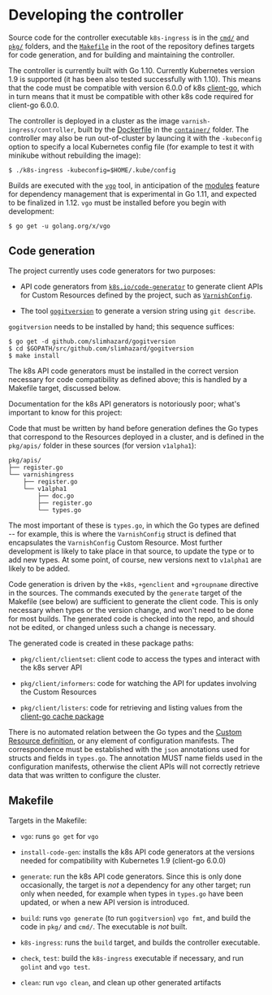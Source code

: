 # Developing the controller

Source code for the controller executable ``k8s-ingress`` is in the
[``cmd/``](/cmd) and [``pkg/``](/pkg) folders, and the
[``Makefile``](/Makefile) in the root of the repository defines
targets for code generation, and for building and maintaining the
controller.

The controller is currently built with Go 1.10. Currently Kubernetes
version 1.9 is supported (it has been also tested successfully with
1.10). This means that the code must be compatible with version 6.0.0
of k8s [client-go](https://github.com/kubernetes/client-go), which in
turn means that it must be compatible with other k8s code required for
client-go 6.0.0.

The controller is deployed in a cluster as the image
``varnish-ingress/controller``, built by the
[Dockerfile](/container/Dockerfile.controller) in the
[``container/``](/container) folder. The controller may also be run
out-of-cluster by launcing it with the ``-kubeconfig`` option to
specify a local Kubernetes config file (for example to test it with
minikube without rebuilding the image):

```
$ ./k8s-ingress -kubeconfig=$HOME/.kube/config
```

Builds are executed with the [``vgo``](https://github.com/golang/vgo)
tool, in anticipation of the
[modules](https://github.com/golang/go/wiki/Modules) feature for
dependency management that is experimental in Go 1.11, and expected to
be finalized in 1.12. ``vgo`` must be installed before you begin with
development:

```
$ go get -u golang.org/x/vgo
```

## Code generation

The project currently uses code generators for two purposes:

* API code generators from
  [``k8s.io/code-generator``](https://github.com/kubernetes/code-generator)
  to generate client APIs for Custom Resources defined by the project,
  such as [``VarnishConfig``](/docs/ref-varnish-cfg.md).

* The tool
  [``gogitversion``](https://github.com/slimhazard/gogitversion) to
  generate a version string using ``git describe``.

``gogitversion`` needs to be installed by hand; this sequence
suffices:

```
$ go get -d github.com/slimhazard/gogitversion
$ cd $GOPATH/src/github.com/slimhazard/gogitversion
$ make install
```

The k8s API code generators must be installed in the correct version
necessary for code compatibility as defined above; this is handled by
a Makefile target, discussed below.

Documentation for the k8s API generators is notoriously poor; what's
important to know for this project:

Code that must be written by hand before generation defines the Go
types that correspond to the Resources deployed in a cluster, and is
defined in the ``pkg/apis/`` folder in these sources (for version
``v1alpha1``):

```
pkg/apis/
├── register.go
└── varnishingress
    ├── register.go
    └── v1alpha1
        ├── doc.go
        ├── register.go
        └── types.go
```
The most important of these is ``types.go``, in which the Go types are
defined -- for example, this is where the ``VarnishConfig`` struct is
defined that encapsulates the ``VarnishConfig`` Custom Resource. Most
further development is likely to take place in that source, to update
the type or to add new types. At some point, of course, new versions
next to ``v1alpha1`` are likely to be added.

Code generation is driven by the ``+k8s``, ``+genclient`` and
``+groupname`` directive in the sources. The commands executed by the
``generate`` target of the Makefile (see below) are sufficient to
generate the client code. This is only necessary when types or the
version change, and won't need to be done for most builds. The
generated code is checked into the repo, and should not be edited, or
changed unless such a change is necessary.

The generated code is created in these package paths:

* ``pkg/client/clientset``: client code to access the types and interact
  with the k8s server API

* ``pkg/client/informers``: code for watching the API for updates
  involving the Custom Resources

* ``pkg/client/listers``: code for retrieving and listing values from
  the [client-go cache package](https://godoc.org/k8s.io/client-go/tools/cache)

There is no automated relation between the Go types and the
[Custom Resource definition](/docs/varnishcfg-crd.yaml), or any element
of configuration manifests. The correspondence must be established
with the ``json`` annotations used for structs and fields in ``types.go``.
The annotation MUST name fields used in the configuration manifests,
otherwise the client APIs will not correctly retrieve data that was
written to configure the cluster.

## Makefile

Targets in the Makefile:

* ``vgo``: runs ``go get`` for ``vgo``

* ``install-code-gen``: installs the k8s API code generators at the
  versions needed for compatibility with Kubernetes 1.9 (client-go 6.0.0)

* ``generate``: run the k8s API code generators. Since this is only
  done occasionally, the target is *not* a dependency for any other
  target; run only when needed, for example when types in ``types.go``
  have been updated, or when a new API version is introduced.

* ``build``: runs ``vgo generate`` (to run ``gogitversion``) ``vgo fmt``,
  and build the code in ``pkg/`` and ``cmd/``. The executable is *not*
  built.

* ``k8s-ingress``: runs the ``build`` target, and builds the
  controller executable.

* ``check``, ``test``: build the ``k8s-ingress`` executable if
  necessary, and run ``golint`` and ``vgo test``.

* ``clean``: run ``vgo clean``, and clean up other generated artifacts
